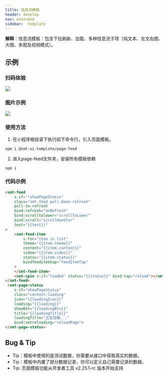 ```yaml
---
title: 信息流模板
header: develop
nav: extended
sidebar:  template
---
```


**解释**：信息流模板：包含下拉刷新、加载、多种信息流子项（纯文本、左文右图、大图、多图及视频模式）。

## 示例

### 扫码体验

<img src="https://b.bdstatic.com/miniapp/assets/images/doc_demo/smt-feed-page.png"  class="demo-qrcode-image" />

### 图片示例

<div class="m-doc-custom-examples"><div class="m-doc-custom-examples-correct"><img src="https://b.bdstatic.com/miniapp/images/smt-feed-page.gif"></div></div>

### 使用方法

1. 在小程序根目录下执行如下命令行，引入页面模板。

``` 
npm i @smt-ui-template/page-feed
```


2. 进入page-feed文件夹，安装所有模板依赖

``` 
npm i 
```

### 代码示例
``` html
<smt-feed
    s-if="!showPageStatus"
    class="smt-feed pull-down-refresh"
    pull-to-refresh
    bind:refresh="onRefresh"
    bind:scrolltolower="scrollToLower"
    bind:scroll="scrollHandler"
    text="{{text}}"
>
    <smt-feed-item 
        s-for="item in list"
        theme="{{item.theme}}"
        content="{{item.content}}" 
        video="{{item.video}}"
        status="{{item.status}}"
        bindfeeditemtap="feedItemTap"
    >
    </smt-feed-item>
    <smt-spin s-if="loaded" status="{{status}}" bind:tap="reload"></smt-spin>
</smt-feed>
 <smt-page-status
    s-if="showPageStatus"
    class="content-loading"
    icon="{{loadingIcon}}"
    loading="{{loading}}"
    showBtn="{{loadingBtn}}"
    title="{{loadingTitle}}"
    loadingTitle="正在加载..."
    bind:smtreloading="reloadPage">
</smt-page-status>

```

## Bug & Tip

* Tip：模板中使用的是测试数据，你需要从接口中获取真实的数据。
* Tip：模板中内置了部分数据记录，你可以定义自己需要记录的数据。
* Tip: 页面模板功能从开发者工具 v2.25.1-rc 版本开始支持

